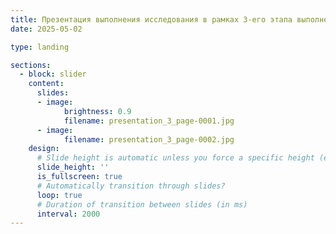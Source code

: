```yaml
---
title: Презентация выполнения исследования в рамках 3-его этапа выполнения
date: 2025-05-02

type: landing

sections:
  - block: slider
    content:
      slides:
      - image:
            brightness: 0.9
            filename: presentation_3_page-0001.jpg
      - image:
            filename: presentation_3_page-0002.jpg
    design:
      # Slide height is automatic unless you force a specific height (e.g. '400px')
      slide_height: ''
      is_fullscreen: true
      # Automatically transition through slides?
      loop: true
      # Duration of transition between slides (in ms)
      interval: 2000
---
```

